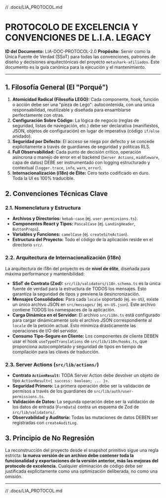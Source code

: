 // .docs/LIA_PROTOCOL.md
# PROTOCOLO DE EXCELENCIA Y CONVENCIONES DE L.I.A. LEGACY

**ID del Documento:** LIA-DOC-PROTOCOL-2.0
**Propósito:** Servir como la Única Fuente de Verdad (SSoT) para todas las convenciones, patrones de diseño y decisiones arquitectónicas del proyecto `metashark-afiliados`. Este documento es la guía canónica para la ejecución y el mantenimiento.

---

## 1. Filosofía General (El "Porqué")

1.  **Atomicidad Radical (Filosofía LEGO):** Cada componente, hook, función o acción debe ser una "pieza de Lego": autocontenida, con una única responsabilidad, reutilizable y diseñada para ensamblarse perfectamente con otras.
2.  **Configuración Sobre Código:** La lógica de negocio (reglas de seguridad, listas de navegación, etc.) debe ser declarativa (manifiestos, JSON, objetos de configuración) en lugar de imperativa (código `if/else` anidado).
3.  **Seguridad por Defecto:** El acceso se niega por defecto y se concede explícitamente a través de guardianes de seguridad y políticas RLS.
4.  **Full Observabilidad:** Cada punto de decisión crítico, operación asíncrona o manejo de error en el backend (`Server Actions`, `middleware`, capa de datos) DEBE ser instrumentado con logging estructurado y contextual (`logger.trace`, `info`, `warn`, `error`).
5.  **Internacionalización (i18n) de Élite:** Cero texto codificado en duro. Toda la UI es 100% traducible.

## 2. Convenciones Técnicas Clave

### 2.1. Nomenclatura y Estructura

*   **Archivos y Directorios:** `kebab-case` (ej. `user-permissions.ts`).
*   **Componentes React y Tipos:** `PascalCase` (ej. `LandingHeader`, `ButtonProps`).
*   **Variables y Funciones:** `camelCase` (ej. `createSiteAction`).
*   **Estructura del Proyecto:** Todo el código de la aplicación reside en el directorio `src/`.

### 2.2. Arquitectura de Internacionalización (i18n)

La arquitectura de i18n del proyecto es de **nivel de élite**, diseñada para máxima performance y mantenibilidad:

*   **SSoT de Contrato (Zod):** `src/lib/validators/i18n.schema.ts` es la única fuente de verdad para la estructura de TODOS los mensajes. Esto garantiza la seguridad de tipos y previene la desincronización.
*   **Mensajes Consolidados:** Para cada `locale` soportado (ej. `en-US`), existe un único archivo JSON en `src/messages/` (ej. `en-US.json`). Este archivo contiene TODOS los namespaces de la aplicación.
*   **Carga Dinámica en el Servidor:** El archivo `src/i18n.ts` está configurado para cargar dinámicamente solo el archivo JSON correspondiente al `locale` de la petición actual. Esto minimiza drásticamente las operaciones de I/O del servidor.
*   **Consumo Tipo-Seguro en Cliente:** Los componentes de cliente DEBEN usar el hook `useTypedTranslations` de `src/lib/i18n/hooks.ts`, que proporciona autocompletado y seguridad de tipos en tiempo de compilación para las claves de traducción.

### 2.3. Server Actions (`src/lib/actions/`)

*   **Contrato `ActionResult`:** TODA Server Action debe devolver un objeto de tipo `ActionResult<{ success: boolean; ... }>`.
*   **Seguridad Primero:** La primera operación debe ser la validación de permisos a través de los guardianes de `src/lib/auth/user-permissions.ts`.
*   **Validación de Datos:** La segunda operación debe ser la validación de los datos de entrada (`FormData`) contra un esquema de Zod de `src/lib/validators/`.
*   **Observabilidad y Auditoría:** Todas las mutaciones de datos DEBEN ser registradas con `createAuditLog`.

## 3. Principio de No Regresión

La reconstrucción del proyecto desde el snapshot primitivo sigue una regla estricta: **la nueva versión de un archivo debe contener toda la funcionalidad y exportaciones de la versión anterior, más las mejoras del protocolo de excelencia.** Cualquier eliminación de código debe ser justificada explícitamente como una optimización deliberada, no como una omisión.

---
// .docs/LIA_PROTOCOL.md